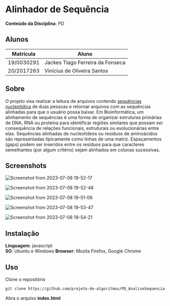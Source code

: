 # Alinhador de Sequência

**Conteúdo da Disciplina**: PD <br>

## Alunos
|Matrícula | Aluno |
| -- | -- |
| 19/0030291  |  Jackes Tiago Ferreira da Fonseca |
| 20/2017263  |  Vinícius de Oliveira Santos |

## Sobre 
O projeto visa realizar a leitura de arquivos contendo [sequências nucleotídica](https://pt.khanacademy.org/science/ap-biology/gene-expression-and-regulation/biotechnology/a/dna-sequencing) de duas pessoas e retornar arquivos com as sequências alinhadas para que o usuário possa baixar. Em Bioinformática, um alinhamento de sequências é uma forma de organizar estruturas primárias de DNA, RNA ou proteína para identificar regiões similares que possam ser consequência de relações funcionais, estruturais ou evolucionárias entre elas. Sequências alinhadas de nucleotídeos ou resíduos de aminoácidos são representadas tipicamente como linhas de uma matriz. Espaçamentos (gaps) podem ser inseridos entre os resíduos para que caracteres semelhantes (por algum critério) sejam alinhados em colunas sucessivas.

## Screenshots
![Screenshot from 2023-07-08 19-52-17](https://github.com/projeto-de-algoritmos/PD_AnaliseSequencia/assets/53023400/99d4efe3-61a5-4b82-a954-bfd7f09338c4) <br>

![Screenshot from 2023-07-08 19-52-48](https://github.com/projeto-de-algoritmos/PD_AnaliseSequencia/assets/53023400/10753f6f-ef97-419e-a7ac-70900477239e)<br>

![Screenshot from 2023-07-08 19-51-06](https://github.com/projeto-de-algoritmos/PD_AnaliseSequencia/assets/53023400/904536b6-065a-4f55-b7f2-c0e82006c017) <br>

![Screenshot from 2023-07-08 19-53-47](https://github.com/projeto-de-algoritmos/PD_AnaliseSequencia/assets/53023400/012e6497-3ed0-4763-8a23-409cb8eeee23) <br>


![Screenshot from 2023-07-08 19-54-21](https://github.com/projeto-de-algoritmos/PD_AnaliseSequencia/assets/53023400/250d740a-99ff-4aef-b34a-b573aaab588b) <br>

## Instalação 
**Linguagem**: javascript<br>
**SO**: Ubuntu e Windows
**Browser**: Mozila Firefox, Google Chrome

## Uso 
Clone o repositório

`git clone https://github.com/projeto-de-algoritmos/PD_AnaliseSequencia`

Abra o arquivo **index.html**




